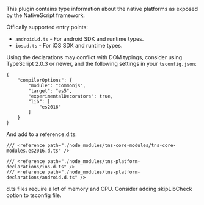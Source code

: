 This plugin contains type information about the native platforms as exposed by the NativeScript framework.

Offically supported entry points:
 - `android.d.ts` - For android SDK and runtime types.
 - `ios.d.ts` - For iOS SDK and runtime types.

Using the declarations may conflict with DOM typings,
consider using TypeScript 2.0.3 or newer,
and the following settings in your `tsconfig.json`:
```
{
    "compilerOptions": {
        "module": "commonjs",
        "target": "es5",
        "experimentalDecorators": true,
        "lib": [
            "es2016"
        ]
    }
}
```

And add to a reference.d.ts:
```
/// <reference path="./node_modules/tns-core-modules/tns-core-modules.es2016.d.ts" />

/// <reference path="./node_modules/tns-platform-declarations/ios.d.ts" />
/// <reference path="./node_modules/tns-platform-declarations/android.d.ts" />
```

d.ts files require a lot of memory and CPU. Consider adding skipLibCheck option to tsconfig file.
